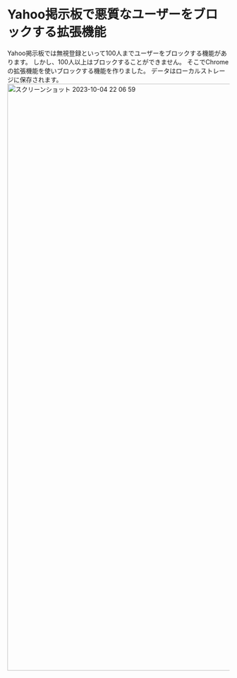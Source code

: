 # Yahoo掲示板で悪質なユーザーをブロックする拡張機能
Yahoo掲示板では無視登録といって100人までユーザーをブロックする機能があります。
しかし、100人以上はブロックすることができません。
そこでChromeの拡張機能を使いブロックする機能を作りました。
データはローカルストレージに保存されます。
<img width="1328" alt="スクリーンショット 2023-10-04 22 06 59" src="https://github.com/kuroro-31/yahoo_bulletin_board_user_block/assets/34049491/a83b5306-cf04-4446-b6ad-654c076e14d3">
